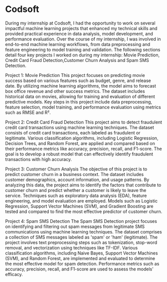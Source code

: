 # Codsoft
During my internship at Codsoft, I had the opportunity to work on several impactful machine learning projects that enhanced my technical skills and provided practical experience in data analysis, model development, and performance evaluation. Over the course of my internship, I was involved in end-to-end machine learning workflows, from data preprocessing and feature engineering to model training and validation. The following sections detail four key projects I worked on during my internship: Movie Prediction, Credit Card Fraud Detection,Customer Churn Analysis and Spam SMS Detection.


Project 1: Movie Prediction
This project focuses on predicting movie success based on various features such as budget, genre, and release date. By utilizing machine learning algorithms, the model aims to forecast box office revenue and other success metrics. The dataset includes historical data on movies, allowing for training and evaluation of different predictive models. Key steps in this project include data preprocessing, feature selection, model training, and performance evaluation using metrics such as RMSE and R².

Project 2: Credit Card Fraud Detection
This project aims to detect fraudulent credit card transactions using machine learning techniques. The dataset consists of credit card transactions, each labeled as fraudulent or legitimate. Various classification algorithms, including Logistic Regression, Decision Trees, and Random Forest, are applied and compared based on their performance metrics like accuracy, precision, recall, and F1-score. The goal is to develop a robust model that can effectively identify fraudulent transactions with high accuracy.

Project 3: Customer Churn Analysis
The objective of this project is to predict customer churn in a business context. The dataset includes customer demographics, account information, and usage patterns. By analyzing this data, the project aims to identify the factors that contribute to customer churn and predict whether a customer is likely to leave the service. Techniques such as exploratory data analysis (EDA), feature engineering, and model evaluation are employed. Models such as Logistic Regression, Support Vector Machines (SVM), and Gradient Boosting are tested and compared to find the most effective predictor of customer churn. 


Project 4: Spam SMS Detection
The Spam SMS Detection project focuses on identifying and filtering out spam messages from legitimate SMS communications using machine learning techniques. The dataset comprises a collection of SMS messages labeled as 'spam' or 'ham' (legitimate). The project involves text preprocessing steps such as tokenization, stop-word removal, and vectorization using techniques like TF-IDF. Various classification algorithms, including Naive Bayes, Support Vector Machines (SVM), and Random Forest, are implemented and evaluated to determine the most effective model for spam detection. Performance metrics such as accuracy, precision, recall, and F1-score are used to assess the models' efficacy. 
